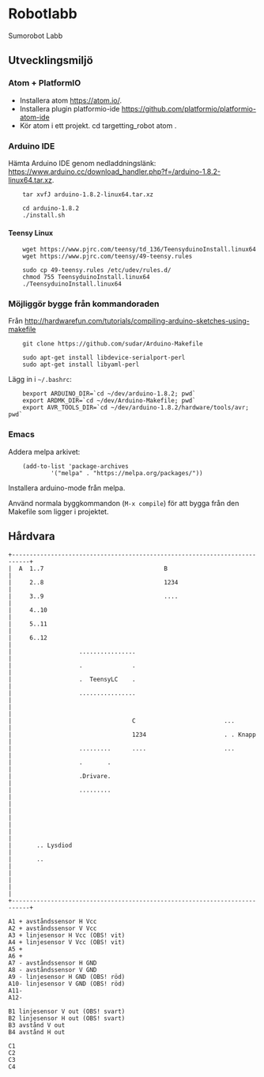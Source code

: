 # Robotlabb
Sumorobot Labb


## Utvecklingsmiljö

### Atom + PlatformIO
  * Installera atom https://atom.io/.
  * Installera plugin platformio-ide https://github.com/platformio/platformio-atom-ide
  * Kör atom i ett projekt.
            cd targetting_robot
                        atom .

### Arduino IDE

Hämta Arduino IDE genom nedladdningslänk: https://www.arduino.cc/download_handler.php?f=/arduino-1.8.2-linux64.tar.xz.

        tar xvfJ arduino-1.8.2-linux64.tar.xz

        cd arduino-1.8.2
        ./install.sh

#### Teensy Linux

        wget https://www.pjrc.com/teensy/td_136/TeensyduinoInstall.linux64
        wget https://www.pjrc.com/teensy/49-teensy.rules

        sudo cp 49-teensy.rules /etc/udev/rules.d/
        chmod 755 TeensyduinoInstall.linux64
        ./TeensyduinoInstall.linux64

### Möjliggör bygge från kommandoraden

Från http://hardwarefun.com/tutorials/compiling-arduino-sketches-using-makefile

        git clone https://github.com/sudar/Arduino-Makefile

        sudo apt-get install libdevice-serialport-perl
        sudo apt-get install libyaml-perl

Lägg in i `~/.bashrc`:

        bexport ARDUINO_DIR=`cd ~/dev/arduino-1.8.2; pwd`
        export ARDMK_DIR=`cd ~/dev/Arduino-Makefile; pwd`
        export AVR_TOOLS_DIR=`cd ~/dev/arduino-1.8.2/hardware/tools/avr; pwd`


### Emacs

Addera melpa arkivet:

        (add-to-list 'package-archives
                '("melpa" . "https://melpa.org/packages/"))

Installera arduino-mode från melpa.

Använd normala byggkommandon (`M-x compile`) för att bygga från den Makefile som ligger i projektet.

## Hårdvara
    +---------------------------------------------------------------------------+
    |  A  1..7                                  B                               |
    |     2..8                                  1234                            |
    |     3..9                                  ....                            |
    |     4..10                                                                 |
    |     5..11                                                                 |
    |     6..12                                                                 |
    |                   ................                                        |
    |                   .              .                                        |
    |                   .  TeensyLC    .                                        |
    |                   ................                                        |
    |                                                                           |
    |                                  C                         ...            |
    |                                  1234                      . . Knapp      |
    |                   .........      ....                      ...            |
    |                   .       .                                               |
    |                   .Drivare.                                               |
    |                   .........                                               |
    |                                                                           |
    |                                                                           |
    |                                                                           |
    |       .. Lysdiod                                                          |
    |       ..                                                                  |
    |                                                                           |
    |                                                                           |
    +---------------------------------------------------------------------------+

    A1 + avståndssensor H Vcc
    A2 + avståndssensor V Vcc
    A3 + linjesensor H Vcc (OBS! vit)
    A4 + linjesensor V Vcc (OBS! vit)
    A5 +
    A6 +
    A7 - avståndssensor H GND
    A8 - avståndssensor V GND
    A9 - linjesensor H GND (OBS! röd)
    A10- linjesensor V GND (OBS! röd)
    A11-
    A12-

    B1 linjesensor V out (OBS! svart)
    B2 linjesensor H out (OBS! svart)
    B3 avstånd V out
    B4 avstånd H out

    C1
    C2
    C3
    C4
